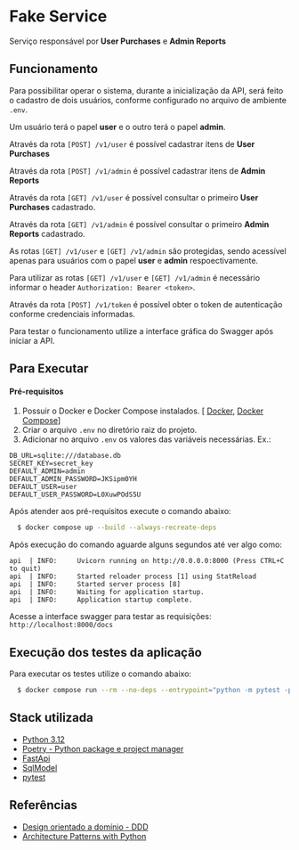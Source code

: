 # Fake Service

Serviço responsável por **User Purchases** e **Admin Reports**

## Funcionamento

Para possibilitar operar o sistema, durante a inicialização da API, será feito o cadastro de dois usuários, conforme configurado no arquivo de ambiente `.env`.

Um usuário terá o papel **user** e o outro terá o papel **admin**.

Através da rota `[POST] /v1/user` é possível cadastrar itens de **User Purchases**

Através da rota `[POST] /v1/admin` é possível cadastrar itens de **Admin Reports**

Através da rota `[GET] /v1/user` é possível consultar o primeiro **User Purchases** cadastrado.

Através da rota `[GET] /v1/admin` é possível consultar o primeiro **Admin Reports** cadastrado.

As rotas `[GET] /v1/user` e `[GET] /v1/admin` são protegidas, sendo acessível apenas para usuários com o papel **user** e **admin** respoectivamente.

Para utilizar as rotas `[GET] /v1/user` e `[GET] /v1/admin` é necessário informar o header `Authorization: Bearer <token>`.

Através da rota `[POST] /v1/token` é possível obter o token de autenticação conforme credenciais informadas.

Para testar o funcionamento utilize a interface gráfica do Swagger após iniciar a API.

## Para Executar

#### Pré-requisitos

1. Possuir o Docker e Docker Compose instalados. [ [Docker](https://docs.docker.com/get-docker/), [Docker Compose](https://docs.docker.com/compose/install/)]
2. Criar o arquivo `.env` no diretório raiz do projeto.
3. Adicionar no arquivo `.env` os valores das variáveis necessárias. Ex.:
```
DB_URL=sqlite:///database.db
SECRET_KEY=secret_key
DEFAULT_ADMIN=admin
DEFAULT_ADMIN_PASSWORD=JKSipm0YH
DEFAULT_USER=user
DEFAULT_USER_PASSWORD=L0XuwPOdS5U
```

Após atender aos pré-requisitos execute o comando abaixo:

```bash
  $ docker compose up --build --always-recreate-deps
```
Após execução do comando aguarde alguns segundos até ver algo como:

```
api  | INFO:     Uvicorn running on http://0.0.0.0:8000 (Press CTRL+C to quit)
api  | INFO:     Started reloader process [1] using StatReload
api  | INFO:     Started server process [8]
api  | INFO:     Waiting for application startup.
api  | INFO:     Application startup complete.
```
Acesse a interface swagger para testar as requisições: `http://localhost:8000/docs`

## Execução dos testes da aplicação

Para executar os testes utilize o comando abaixo:

```bash
  $ docker compose run --rm --no-deps --entrypoint="python -m pytest -p no:cacheprovider" api
```

## Stack utilizada

- [Python 3.12](https://www.python.org/downloads/release/python-3120/)
- [Poetry - Python package e project manager](https://python-poetry.org/)
- [FastApi](https://fastapi.tiangolo.com/)
- [SqlModel](https://sqlmodel.tiangolo.com/)
- [pytest](https://docs.pytest.org/en/stable/)

## Referências

- [Design orientado a domínio - DDD](https://lyz-code.github.io/blue-book/architecture/domain_driven_design/)
- [Architecture Patterns with Python](https://www.cosmicpython.com/book/preface.html)
